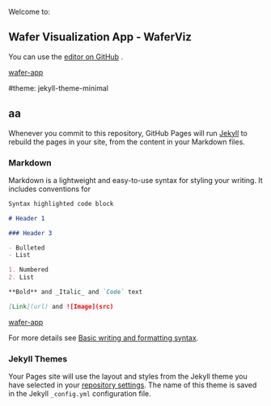 Welcome to:
## Wafer Visualization App - WaferViz

You can use the [editor on GitHub](https://github.com/lihou0427/hot-ice/edit/gh-pages/index.md) .



[wafer-app](https://github.com/lihou0427/hot-ice/blob/main/WaferViz_5.5.exe)




#theme: jekyll-theme-minimal




## aa



Whenever you commit to this repository, GitHub Pages will run [Jekyll](https://jekyllrb.com/) to rebuild the pages in your site, from the content in your Markdown files.

### Markdown

Markdown is a lightweight and easy-to-use syntax for styling your writing. It includes conventions for

```markdown
Syntax highlighted code block

# Header 1

### Header 3

- Bulleted
- List

1. Numbered
2. List

**Bold** and _Italic_ and `Code` text

[Link](url) and ![Image](src)
```

[wafer-app](https://github.com/lihou0427/hot-ice/blob/main/WaferViz_5.5.exe)


For more details see [Basic writing and formatting syntax](https://docs.github.com/en/github/writing-on-github/getting-started-with-writing-and-formatting-on-github/basic-writing-and-formatting-syntax).

### Jekyll Themes

Your Pages site will use the layout and styles from the Jekyll theme you have selected in your [repository settings](https://github.com/lihou0427/hot-ice/settings/pages). The name of this theme is saved in the Jekyll `_config.yml` configuration file.








